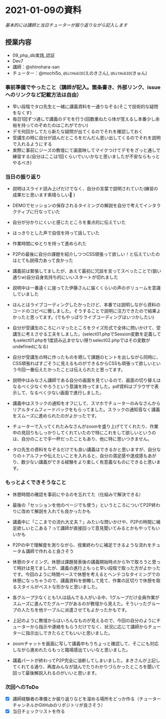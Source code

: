 # 2021-01-09の資料

*基本的には講師と当日チューターが振り返りながら記入します*

## 授業内容

- 09_php_db実践_認証
- Dev7
- 講師：@shinohara-san
- チューター：@mochi5o, `@GitHubID`(えのきさん), `@GitHubID`(きゅん)

### 事前準備でやったこと（講師が記入。箇条書き、外部リンク、issueへのリンクなど記載方法は自由）

- 早い段階でタロ先生と一緒に講義資料を一通りなぞる(そこで技術的な疑問をなくす)
- 毎日1回ずつ通しで講義のデモを行う(回数重ねたら体が覚えるし本番少し余裕を持ってのぞめたのはこれがでかい)
- デモ何回かしてたら新たな疑問が出てくるのでそれを確認しておく
- 受講生の時に自分が詰んだところをだんだん思い出してくるのでそれを説明で入れるようにする
- 実際に事前にジーズの教壇にて画面映してマイクつけてデモをざっと通しで練習する(自分はここは1回くらいでいいかなと思いましたが不安ならもっとやるべき)

### 当日の振り返り

- 説明はスライド読み上げだけでなく、自分の言葉で説明されていた(練習の成果だと思います素晴らしい:clap: )
- DEMOでセッションの保存されるタイミングの解説を自分で考えてインタラクティブに行なっていた
- 自分が分かりにくいと感じたところを重点的に伝えていた
- はっきりとした声で自信を持って話していた
- 作業時間にゆとりを持って進められた
- P2Pの最後に自分の課題を紹介しつつCSS頑張って欲しい！と伝えていたのはとても説得力あって良かった

- 講義前は緊張してましたが、あえて最初に冗談を言ってスベったことで(狙い通りw)自分自身気持ち的にいいスタートが切れました
- 説明中は一番遠くに座ってた伊藤さんに届くくらいの声のボリュームを意識していました
- ほんとはライブコーディングしたかったけど、本番では説明しながら資料のコードのコピペに徹しました。そうすることで説明に注力できたので結果よかったと思ってます。(でもやっぱりライブコーディングはいつかしたい)
- 自分が受講生のころにハマったところをクイズ形式で全体に問いかけて、受講生に考えさせる工夫をしました。(select01.phpでSession変数を定義してもselect01.phpを1度読み込ませない限りselect02.phpではその変数がundefinedになる)
- 自分が受講生の時に作ったものを晒して課題のヒントを出しながら同時に、CSS頑張ればすごそうに見えるものができるからCSSも頑張って欲しいという今回一番伝えたかったことは伝えられたと思ってます。
- 説明中はみなさん講師である自分の画面を見ているので、画面の切り替えはなるべく少なくやろうという意識を持ってました。pdf資料はブラウザで表示して、なるべく少ない画面で進行しました。
- 講義中はスラックの通知をオフにして、スマホでチューターのみなさんからリアルタイムフィードバックをもらってました。スラックの通知音なく講義をスムーズに進められたのがよかったです。
- チューターで入ってくれたみなさんがzoomを盛り上げててくれたり、作業中の見回りもしっかりしてくれていたので特にこれをして欲しいというのは、自分のことで手一杯だったこともあり、他に特に思いつきません。
- タロ先生の資料をなぞるだけでも良い講義はできるかと思いますが、自分なりの＋アルファや伝えたいことを入れると、自分の満足感や達成感もあがり、数少ない講義ができる経験をより楽しく有意義なものにできると思います。

### もっとよくできそうなこと

- 休憩時間の確認を事前にやるのを忘れてた（仕組みで解決できる）
- 最後の「セッションを他のページでも使う」というところについてP2P終わりに改めて解説を入れても良かったかも
- 講義中に「ここまでの流れ大丈夫？」みたいな問いかけや、P2Pの時間に補足欲しいとこある？って講師が直接回って意見聞いてみるとかもやってもいいかも
- P2Pの中で理解度を測りながら、授業終わりに補足できるような流れをチュータ＆講師で作れると良さそう

- 休憩のタイミング。休憩は課題発表後の講義開始時点から1hで取ろうと思って時計は見てましたが、講義の進行上もっと早い段階で取った方がよかったです。今回のように時間ベースで休憩を考えるとヘンテコなタイミングでの休憩になっちゃうので、講義資料を俯瞰して見て、作業の区切りで休憩を取るスタイルがベストな形かなと思いました。
- 各グループ少なくとも1人は詰んでる人がいる中、1グループだけ全員作業がスムーズに進んでたグループがあるのが教壇から見えた。そういったグループの人たちを他テーブルに派遣させてもよかったかもです。
- 上記のように教壇からはいろんなものが見えるので、今回の自分のようにチューターから指示や連絡をもらうだけでなく、状況に応じて講師からチューターに指示出しできたらとてもいいと思いました。
- zoomチャットを画面に写して講義中もうちょっと確認して、そこにも対応しながら進めれたらもっと臨場感出ていいなと思いました。
- 講義パートが終わってP2P完全に油断してしまいました。まきさんが上記してくれてる通り、再度みんなが詰んでたりわかりづらかったところを聞いて回って最後解説入れるのがいいと思います。

### 次回へのToDo

- [x] 講師経験者の準備とか振り返りなどを溜める場所をどっか作る（チューターチャンネルかGitHubのリポジトリが良さそう）
- [x] 当日チェックリストを作る
